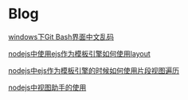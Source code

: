 # Blog

[windows下Git Bash界面中文乱码](https://github.com/milixie/Blog/issues/1)

[nodejs中使用ejs作为模板引擎如何使用layout](https://github.com/milixie/Blog/issues/2)

[nodejs中ejs作为模板引擎的时候如何使用片段视图遍历](https://github.com/milixie/Blog/issues/3)

[nodejs中视图助手的使用](https://github.com/milixie/Blog/issues/4)
